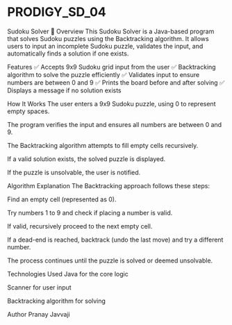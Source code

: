 # PRODIGY_SD_04
Sudoku Solver 🧩
Overview
This Sudoku Solver is a Java-based program that solves Sudoku puzzles using the Backtracking algorithm. It allows users to input an incomplete Sudoku puzzle, validates the input, and automatically finds a solution if one exists.

Features
✅ Accepts 9x9 Sudoku grid input from the user
✅ Backtracking algorithm to solve the puzzle efficiently
✅ Validates input to ensure numbers are between 0 and 9
✅ Prints the board before and after solving
✅ Displays a message if no solution exists

How It Works
The user enters a 9x9 Sudoku puzzle, using 0 to represent empty spaces.

The program verifies the input and ensures all numbers are between 0 and 9.

The Backtracking algorithm attempts to fill empty cells recursively.

If a valid solution exists, the solved puzzle is displayed.

If the puzzle is unsolvable, the user is notified.

Algorithm Explanation
The Backtracking approach follows these steps:

Find an empty cell (represented as 0).

Try numbers 1 to 9 and check if placing a number is valid.

If valid, recursively proceed to the next empty cell.

If a dead-end is reached, backtrack (undo the last move) and try a different number.

The process continues until the puzzle is solved or deemed unsolvable.

Technologies Used
Java for the core logic

Scanner for user input

Backtracking algorithm for solving

Author
Pranay Javvaji

